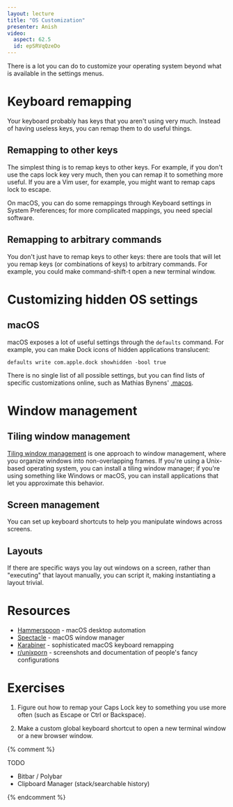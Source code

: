 ```yaml
---
layout: lecture
title: "OS Customization"
presenter: Anish
video:
  aspect: 62.5
  id: epSRVqQzeDo
---
```


There is a lot you can do to customize your operating system beyond what is
available in the settings menus.

# Keyboard remapping

Your keyboard probably has keys that you aren't using very much. Instead of
having useless keys, you can remap them to do useful things.

## Remapping to other keys

The simplest thing is to remap keys to other keys. For example, if you don't
use the caps lock key very much, then you can remap it to something more
useful. If you are a Vim user, for example, you might want to remap caps lock
to escape.

On macOS, you can do some remappings through Keyboard settings in System
Preferences; for more complicated mappings, you need special software.

## Remapping to arbitrary commands

You don't just have to remap keys to other keys: there are tools that will let
you remap keys (or combinations of keys) to arbitrary commands. For example,
you could make command-shift-t open a new terminal window.

# Customizing hidden OS settings

## macOS

macOS exposes a lot of useful settings through the `defaults` command. For
example, you can make Dock icons of hidden applications translucent:

```shell
defaults write com.apple.dock showhidden -bool true
```

There is no single list of all possible settings, but you can find lists of
specific customizations online, such as Mathias Bynens'
[.macos](https://github.com/mathiasbynens/dotfiles/blob/master/.macos).

# Window management

## Tiling window management

[Tiling window management](https://en.wikipedia.org/wiki/Tiling_window_manager)
is one approach to window management, where you organize windows into
non-overlapping frames. If you're using a Unix-based operating system, you can
install a tiling window manager; if you're using something like Windows or
macOS, you can install applications that let you approximate this behavior.

## Screen management

You can set up keyboard shortcuts to help you manipulate windows across
screens.

## Layouts

If there are specific ways you lay out windows on a screen, rather than
"executing" that layout manually, you can script it, making instantiating a
layout trivial.

# Resources

- [Hammerspoon](https://www.hammerspoon.org/) - macOS desktop automation
- [Spectacle](https://www.spectacleapp.com/) - macOS window manager
- [Karabiner](https://karabiner-elements.pqrs.org/) - sophisticated macOS keyboard remapping
- [r/unixporn](https://www.reddit.com/r/unixporn/) - screenshots and
documentation of people's fancy configurations

# Exercises

1. Figure out how to remap your Caps Lock key to something you use more often
   (such as Escape or Ctrl or Backspace).

1. Make a custom global keyboard shortcut to open a new terminal window or a
   new browser window.

{% comment %}

TODO

- Bitbar / Polybar
- Clipboard Manager (stack/searchable history)

{% endcomment %}

